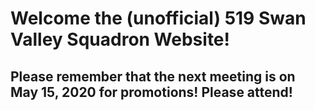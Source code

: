# Welcome the (unofficial) 519 Swan Valley Squadron Website!

## Please remember that the next meeting is on May 15, 2020 for promotions! Please attend!


